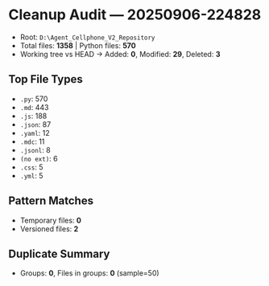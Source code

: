 # Cleanup Audit — 20250906-224828
- Root: `D:\Agent_Cellphone_V2_Repository`
- Total files: **1358**  |  Python files: **570**
- Working tree vs HEAD → Added: **0**, Modified: **29**, Deleted: **3**

## Top File Types
- `.py`: 570
- `.md`: 443
- `.js`: 188
- `.json`: 87
- `.yaml`: 12
- `.mdc`: 11
- `.jsonl`: 8
- `(no ext)`: 6
- `.css`: 5
- `.yml`: 5

## Pattern Matches
- Temporary files: **0**
- Versioned files: **2**

## Duplicate Summary
- Groups: **0**, Files in groups: **0** (sample=50)